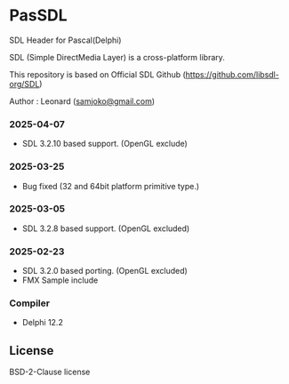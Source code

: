 # PasSDL

SDL Header for Pascal(Delphi)

SDL (Simple DirectMedia Layer) is a cross-platform library.

This repository is based on Official SDL Github (https://github.com/libsdl-org/SDL)

Author : Leonard (samjoko@gmail.com)

### 2025-04-07

- SDL 3.2.10 based support. (OpenGL exclude)

### 2025-03-25

- Bug fixed (32 and 64bit platform primitive type.)

### 2025-03-05 

- SDL 3.2.8 based support. (OpenGL excluded)

### 2025-02-23 

- SDL 3.2.0 based porting. (OpenGL excluded)
- FMX Sample include

### Compiler

- Delphi 12.2

## License

BSD-2-Clause license